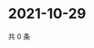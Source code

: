 # 2021-10-29

共 0 条

<!-- BEGIN WEIBO -->
<!-- 最后更新时间 Fri Oct 29 2021 07:14:47 GMT+0800 (China Standard Time) -->

<!-- END WEIBO -->
